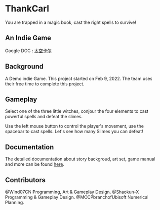 # ThankCarl
You are trapped in a magic book, cast the right spells to survive!

## An Indie Game
Google DOC : [太空卡尔](https://docs.google.com/document/d/1c2cSY5Ul1Qk7-cG_ykuYS4eUDvX_UJjI-UKtJl1vGkQ/edit#heading=h.af80tl7prv5v)

## Background
A Demo indie Game. This project started on Feb 9, 2022. The team uses their free time to complete this project.

## Gameplay
Select one of the three little witches, conjour the four elements to cast powerful spells and defeat the slimes.

Use the left mouse button to control the player's movement, use the spacebar to cast spells. Let's see how many Slimes you can defeat!

## Documentation
The detailed documentation about story backgroud, art set, game manual and more can be found [here](./../ThankCarlDoc.pdf).

## Contributors
@Wind07CN Programming, Art & Gameplay Design.
@Shaokun-X Programming & Gameplay Design.
@MCCPbranchofUbisoft Numerical Planning.